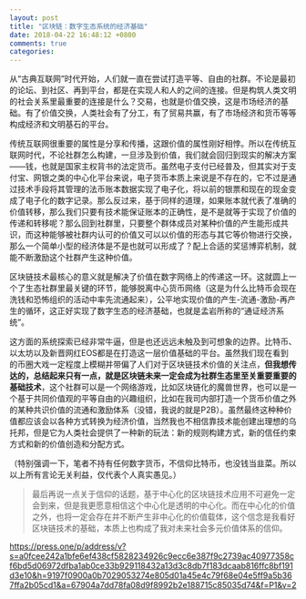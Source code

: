 ```yaml
---
layout: post
title: "区块链：数字生态系统的经济基础"
date: 2018-04-22 16:48:12 +0800
comments: true
categories:
---
```

从“古典互联网”时代开始，人们就一直在尝试打造平等、自由的社群。不论是最初的论坛、到社区、再到平台，都是在实现人和人的之间的连接。但是构筑人类文明的社会关系里最重要的连接是什么？交易，也就是价值交换，这是市场经济的基础。有了价值交换，人类社会有了分工，有了贸易共赢，有了市场经济和货币等等构成经济和文明基石的平台。

传统互联网很重要的属性是分享和传播，这跟价值的属性刚好相悖。所以在传统互联网时代，不论社群怎么构建，一旦涉及到价值，我们就会回归到现实的解决方案——钱，也就是国家主权背书的法定货币。虽然电子支付已经普及，但其实对于支付宝、网银之类的中心化平台来说，电子货币本质上来说是不存在的，它不过是通过技术手段将其管理的法币账本数据实现了电子化，将以前的银票和现在的现金变成了电子化的数字记录。那么反过来，基于同样的道理，如果账本就代表了准确的价值转移，那么我们只要有技术能保证账本的正确性，是不是就等于实现了价值的传递和转移呢？那么回到社群里，只要整个群体成员对某种价值的产生能形成共识，而这种能够被社群内认可的价值又可以以价值的形态与其它等价物进行交换，那么一个简单小型的经济体是不是也就可以形成了？配上合适的奖惩博弈机制，就能不断激励这个社群产生这种价值。

区块链技术最核心的意义就是解决了价值在数字网络上的传递这一环。这就圆上一个了生态社群里最关键的环节，能够脱离中心货币网络（这是为什么比特币会现在洗钱和恐怖组织的活动中率先流通起来），公平地实现价值的产生-流通-激励-再产生的循环，这正好实现了数字生态的经济基础，也就是孟岩所称的“通证经济系统”。

这方面的系统探索已经非常牛逼，但是也还远远未触及到可想象的边界。比特币、以太坊以及新晋网红EOS都是在打造这一层价值基础的平台。虽然我们现在看到的币圈大戏一定程度上模糊并带偏了人们对于区块链技术价值的关注点，**但我想传达的，总结起来只有一点，就是区块链未来一定会成为社群生态里至关重要重要的基础技术**，这个社群可以是一个网络游戏，比如区块链化的魔兽世界，也可以是一个基于共同价值观的平等自由的兴趣组织，比如在我司内部打造一个货币价值之外的某种共识价值的流通和激励体系（没错，我说的就是P2B）。虽然最终这种种价值都应该会以各种方式转换为经济价值，当然我也不相信靠技术能创建出理想的乌托邦，但是它为人类社会提供了一种新的玩法：新的规则构建方式，新的信任约束方式和新的价值创造和分配方式。

（特别强调一下，笔者不持有任何数字货币，不信仰比特币，也没钱当韭菜。所以以上所有言论无关利益，仅代表个人真实愚见。）

>最后再说一点关于信仰的话题，基于中心化的区块链技术应用不可避免一定会到来，但是我更愿意相信这个中心化是透明的中心化。而在中心化的价值之外，也将一定会存在并不断产生非中心化的价值载体，这个信念是我看好区块链技术的基础，本质上也构成了我对未来社会多元价值体系的信仰。

https://press.one/p/address/v?s=a0fcee242a1bfe6ef438cf5828234926c9ecc6e387f9c2739ac40977358cf6bd5d06972dfba1ab0ce33b929118432a13d3c8db7f183dcaab816ffc8bf191d3e10&h=9197f0900a0b7029053274e805d01a45e4c79f68e04e5ff9a5b367ffa2b05cd1&a=67904a7dd78fa08d9f8992b2e188715c85035d74&f=P1&v=2
